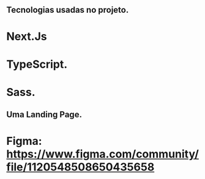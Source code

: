 ## Tecnologias usadas no projeto.

# Next.Js

# TypeScript.

# Sass.

## Uma Landing Page.

# Figma: https://www.figma.com/community/file/1120548508650435658